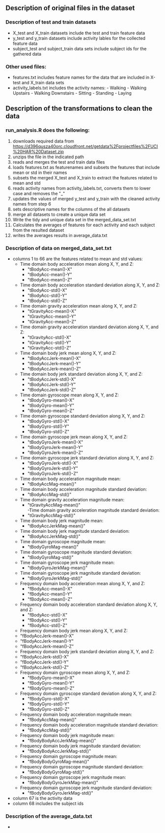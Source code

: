## Description of original files in the dataset
### Description of test and train datasets
- X_test and X_train datasets include the test and train feature data 
- y_test and y_train datasets include activity lables for the collected feature data
- subject_test and subject_train data sets include subject ids for the gathered data
### Other used files:
- features.txt includes feature names for the data that are included in X-test and X_train data sets
- activity_labels.txt includes the activity names:
      - Walking
      - Walking Upstairs
      - Walking Downstairs
      - Sitting
      - Standing
      - Laying

## Description of the transformations to clean the data
### run_analysis.R does the following:
  1. downloads required data from https://d396qusza40orc.cloudfront.net/getdata%2Fprojectfiles%2FUCI%20HAR%20Dataset.zip
  2. unzips the file in the indicated path
  3. reads and merges the test and train data files
  4. loads features.txt as featurenames and subsets the features that include mean or std in their names
  5. subsets the merged X_test and X_train to extract the features related to mean and std
  6. reads activity names from activity_labels.txt, converts them to lower case and removes the "_"
  7. updates the values of merged y_test and y_train with the cleaned activity names from step 6
  8. sets descriptive names for the columns of the all datasets
  9. merge all datasets to create a unique data set
  10. Write the tidy and unique data set in the merged_data_set.txt
  11. Calculates the averages of features for each activity and each subject from the resulted dataset
  12. writes the averages results in average_data.txt
 
 ### Description of data on  merged_data_set.txt
 - columns 1 to 66 are the features related to mean and std values:
    - Time domain body acceleration mean along X, Y, and Z:
      - "tBodyAcc-mean()-X"           
      - "tBodyAcc-mean()-Y"           
      - "tBodyAcc-mean()-Z"  
    - Time domain body acceleration standard deviation along X, Y, and Z: 
      - "tBodyAcc-std()-X"            
      - "tBodyAcc-std()-Y"            
      - "tBodyAcc-std()-Z"   
    - Time domain gravity acceleration mean along X, Y, and Z: 
      - "tGravityAcc-mean()-X"        
      - "tGravityAcc-mean()-Y"        
      - "tGravityAcc-mean()-Z"   
    - Time domain gravity acceleration standard deviation along X, Y, and Z: 
      - "tGravityAcc-std()-X"         
      - "tGravityAcc-std()-Y"         
      - "tGravityAcc-std()-Z"     
    - Time domain body jerk mean along X, Y, and Z: 
      - "tBodyAccJerk-mean()-X"      
      - "tBodyAccJerk-mean()-Y"       
      - "tBodyAccJerk-mean()-Z"  
    - Time domain body jerk standard deviation along X, Y, and Z: 
      - "tBodyAccJerk-std()-X"        
      - "tBodyAccJerk-std()-Y"        
      - "tBodyAccJerk-std()-Z"   
    - Time domain gyroscope mean along X, Y, and Z: 
      - "tBodyGyro-mean()-X"          
      - "tBodyGyro-mean()-Y"          
      - "tBodyGyro-mean()-Z"    
    - Time domain gyroscope standard deviation along X, Y, and Z: 
      - "tBodyGyro-std()-X"           
      - "tBodyGyro-std()-Y"           
      - "tBodyGyro-std()-Z"       
    - Time domain gyroscope jerk mean along X, Y, and Z: 
      - "tBodyGyroJerk-mean()-X"      
      - "tBodyGyroJerk-mean()-Y"      
      - "tBodyGyroJerk-mean()-Z"   
    - Time domain gyroscope jerk standard deviation along X, Y, and Z: 
      - "tBodyGyroJerk-std()-X"       
      - "tBodyGyroJerk-std()-Y"       
      - "tBodyGyroJerk-std()-Z"   
    - Time domain body acceleration magnitude mean: 
      - "tBodyAccMag-mean()"  
    - Time domain body acceleration magnitude standard deviation: 
      - "tBodyAccMag-std()"  
    - Time domain gravity acceleration magnitude mean: 
      - "tGravityAccMag-mean()"  
    -Time domain gravity acceleration magnitude standard deviation:
      - "tGravityAccMag-std()"  
    - Time domain body jerk magnitude mean: 
      - "tBodyAccJerkMag-mean()"   
    - Time domain body jerk magnitude standard deviation: 
      - "tBodyAccJerkMag-std()"      
    - Time domain gyroscope magnitude mean: 
      - "tBodyGyroMag-mean()"         
    - Time domain gyroscope magnitude standard deviation: 
      - "tBodyGyroMag-std()"     
    - Time domain gyroscope jerk magnitude mean: 
      - "tBodyGyroJerkMag-mean()"    
    - Time domain gyroscope jerk magnitude standard deviation: 
      - "tBodyGyroJerkMag-std()"  
    - Frequency domain body acceleration mean along X, Y, and Z: 
      - "fBodyAcc-mean()-X"           
      - "fBodyAcc-mean()-Y"          
      - "fBodyAcc-mean()-Z" 
    - Frequency domain body acceleration standard deviation along X, Y, and Z: 
      - "fBodyAcc-std()-X"            
      - "fBodyAcc-std()-Y"           
      - "fBodyAcc-std()-Z"  
    - Frequency domain body jerk mean along X, Y, and Z: 
    - "fBodyAccJerk-mean()-X"       
    - "fBodyAccJerk-mean()-Y"      
    - "fBodyAccJerk-mean()-Z"      
    - Frequency domain body jerk standard deviation along X, Y, and Z: 
    - "fBodyAccJerk-std()-X"       
    - "fBodyAccJerk-std()-Y"       
    - "fBodyAccJerk-std()-Z"  
    - Frequency domain gyroscope mean along X, Y, and Z: 
      - "fBodyGyro-mean()-X"          
      - "fBodyGyro-mean()-Y"         
      - "fBodyGyro-mean()-Z" 
    - Frequency domain gyroscope standard deviation along X, Y, and Z: 
      - "fBodyGyro-std()-X"           
      - "fBodyGyro-std()-Y"          
      - "fBodyGyro-std()-Z"    
    - Frequency domain body acceleration magnitude mean: 
      - "fBodyAccMag-mean()"       
    - Frequency domain body acceleration magnitude standard deviation: 
      - "fBodyAccMag-std()"          
    - Frequency domain body jerk magnitude mean: 
      - "fBodyBodyAccJerkMag-mean()"  
    - Frequency domain body jerk magnitude standard deviation: 
      - "fBodyBodyAccJerkMag-std()"   
    - Frequency domain gyroscope magnitude mean: 
      - "fBodyBodyGyroMag-mean()"  
    - Frequency domain gyroscope magnitude standard deviation: 
      - "fBodyBodyGyroMag-std()"      
    - Frequency domain gyroscope jerk magnitude mean: 
      - "fBodyBodyGyroJerkMag-mean()" 
    - Frequency domain gyroscope jerk magnitude standard deviation: 
      - "fBodyBodyGyroJerkMag-std()" 
 - column 67 is the activity data
 - column 68 includes the subject ids

### Description of the average_data.txt
-
